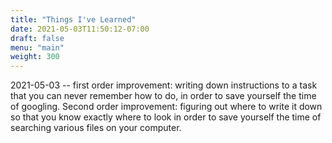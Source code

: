 ```yaml
---
title: "Things I've Learned"
date: 2021-05-03T11:50:12-07:00
draft: false
menu: "main"
weight: 300
---
```


2021-05-03 -- first order improvement: writing down instructions to a task that you can never remember how to do, in order to save yourself the time of googling. Second order improvement: figuring out where to write it down so that you know exactly where to look in order to save yourself the time of searching various files on your computer.
